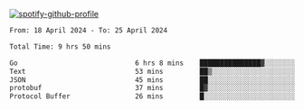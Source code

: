 [![spotify-github-profile](https://spotify-github-profile.vercel.app/api/view?uid=313pysyt3uxkjdidtiuvzf7nrnnu&cover_image=true&theme=natemoo-re&show_offline=false&background_color=121212&interchange=false&bar_color=53b14f&bar_color_cover=false)](https://spotify-github-profile.vercel.app/api/view?uid=313pysyt3uxkjdidtiuvzf7nrnnu&redirect=true)

<!--START_SECTION:waka-->

```txt
From: 18 April 2024 - To: 25 April 2024

Total Time: 9 hrs 50 mins

Go                             6 hrs 8 mins    ███████████████▓░░░░░░░░░   62.40 %
Text                           53 mins         ██▒░░░░░░░░░░░░░░░░░░░░░░   08.99 %
JSON                           45 mins         ██░░░░░░░░░░░░░░░░░░░░░░░   07.69 %
protobuf                       37 mins         █▓░░░░░░░░░░░░░░░░░░░░░░░   06.44 %
Protocol Buffer                26 mins         █░░░░░░░░░░░░░░░░░░░░░░░░   04.44 %
```

<!--END_SECTION:waka-->